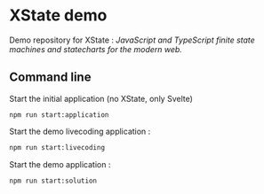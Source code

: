 # XState demo

Demo repository for XState : _JavaScript and TypeScript finite state machines and statecharts for the modern web._

## Command line

Start the initial application (no XState, only Svelte)

```
npm run start:application
```

Start the demo livecoding application :

```bash
npm run start:livecoding
```

Start the demo application :

```
npm run start:solution
```
